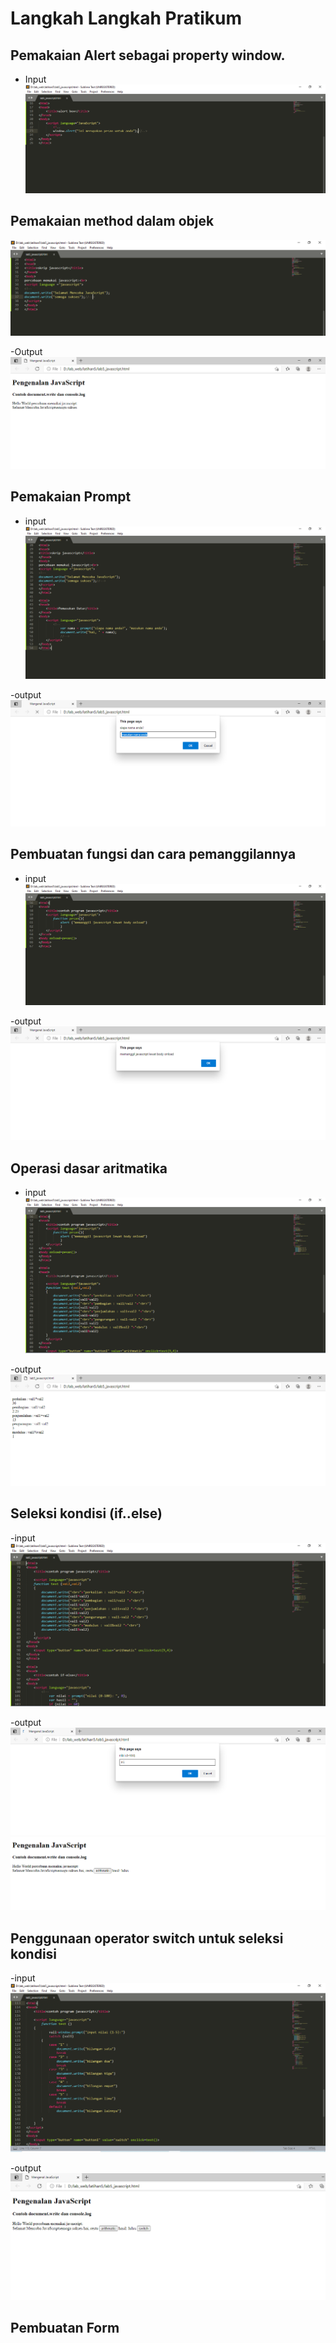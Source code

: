 # Langkah Langkah Pratikum

## Pemakaian Alert sebagai property window.

- Input
![](photo/3.PNG)

## Pemakaian method dalam objek

![](photo/4.PNG)

-Output
![](photo/5.PNG)

## Pemakaian Prompt

- input
![](photo/6.PNG)

-output
![](photo/7.PNG)

## Pembuatan fungsi dan cara pemanggilannya

- input
![](photo/8.PNG)

-output
![](photo/9.PNG)

## Operasi dasar aritmatika

- input
![](photo/10.PNG)

-output
![](photo/11.PNG)

## Seleksi kondisi (if..else)

-input
![](photo/12.PNG)

-output
![](photo/13.PNG)
![](photo/14.PNG)

## Penggunaan operator switch untuk seleksi kondisi

-input
![](photo/15.PNG)

-output
![](photo/16.PNG)

## Pembuatan Form

